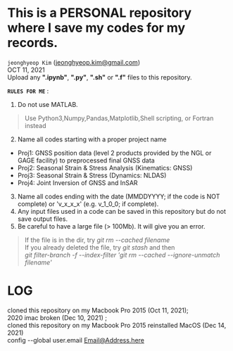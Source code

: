 # This is a PERSONAL repository where I save my codes for my records. 
`jeonghyeop Kim`  (jeonghyeop.kim@gmail.com) \
OCT 11, 2021
\
Upload any **".ipynb"**, **".py"**, **".sh"** or **".f"** files to this repository. 

**`RULES FOR ME`** :

1. Do not use MATLAB.  
> Use Python3,Numpy,Pandas,Matplotlib,Shell scripting, or Fortran instead 
2. Name all codes starting with a proper project name  
- Proj1: GNSS position data (level 2 products provided by the NGL or GAGE facility) to preprocessed final GNSS data 
- Proj2: Seasonal Strain & Stress Analysis (Kinematics: GNSS) 
- Proj3: Seasonal Strain & Stress (Dynamics: NLDAS) 
- Proj4: Joint Inversion of GNSS and InSAR
3. Name all codes ending with the date (MMDDYYYY; if the code is NOT complete) or 'v_x_x_x' (e.g. v_1_0_0; if complete). 
4. Any input files used in a code can be saved in this repository but do not save output files.
5. Be careful to have a large file (> 100Mb). It will give you an error. 
> If the file is in the dir, try *git rm --cached filename* \
> If you already deleted the file, try *git stash* and then \
> *git filter-branch -f --index-filter 'git rm --cached --ignore-unmatch filename'*



# LOG
cloned this repository on my Macbook Pro 2015 (Oct 11, 2021); \
2020 imac broken (Dec 10, 2021) ; \
cloned this repository on my Macbook Pro 2015 reinstalled MacOS (Dec 14, 2021) \
config --global user.email Email@Address.here
